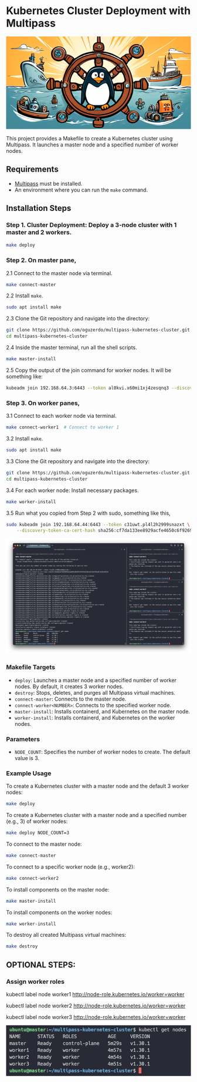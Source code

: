 # Kubernetes Cluster Deployment with Multipass

![alt text](images/cover.png)

This project provides a Makefile to create a Kubernetes cluster using Multipass. It launches a master node and a specified number of worker nodes.

## Requirements

- [Multipass](https://multipass.run/) must be installed.
- An environment where you can run the `make` command.


## Installation Steps

### Step 1. **Cluster Deployment**: Deploy a 3-node cluster with 1 master and 2 workers.

```sh
make deploy
```

### Step 2. On master pane, 

2.1 Connect to the master node via terminal.

```sh
make connect-master
```

2.2 Install `make`.
```sh
sudo apt install make
```

2.3 Clone the Git repository and navigate into the directory:

```sh
git clone https://github.com/oguzerdo/multipass-kubernetes-cluster.git
cd multipass-kubernetes-cluster
```

2.4 Inside the master terminal, run all the shell scripts.

```sh
make master-install
```

2.5 Copy the output of the join command for worker nodes. It will be something like:
    
```sh
kubeadm join 192.168.64.3:6443 --token al0kvi.x60mi1xj4zesqnq3 --discovery-token-ca-cert-hash sha256:f4ff0c7684bbac599a8208b94bb28e451023662ab51bc1ce16f60a855a85e2a5
```

### Step 3. On worker panes, 

3.1 Connect to each worker node via terminal.
    
```sh
make connect-worker1  # Connect to worker 1
```

3.2 Install `make`.
```sh
sudo apt install make
```

3.3 Clone the Git repository and navigate into the directory:

```sh
git clone https://github.com/oguzerdo/multipass-kubernetes-cluster.git
cd multipass-kubernetes-cluster
```


3.4 For each worker node: Install necessary packages.
        
```sh
make worker-install
```

3.5 Run what you copied from Step 2 with sudo, something like this,

```sh
sudo kubeadm join 192.168.64.44:6443 --token c31uwt.pl4l2h2999snazxt \
	--discovery-token-ca-cert-hash sha256:cf7da133ee8929acfe4650c6f9269299dff36a0b9e97623f141177315153f704
```

![alt text](images/nodes.png)



### Makefile Targets

- `deploy`: Launches a master node and a specified number of worker nodes. By default, it creates 3 worker nodes.
- `destroy`: Stops, deletes, and purges all Multipass virtual machines.
- `connect-master`: Connects to the master node.
- `connect-worker<NUMBER>`: Connects to the specified worker node.
- `master-install`: Installs containerd, and Kubernetes on the master node.
- `worker-install`: Installs containerd, and Kubernetes on the worker nodes.

### Parameters

- `NODE_COUNT`: Specifies the number of worker nodes to create. The default value is 3.

### Example Usage

To create a Kubernetes cluster with a master node and the default 3 worker nodes:

```sh
make deploy
```

To create a Kubernetes cluster with a master node and a specified number (e.g., 3) of worker nodes:

```sh
make deploy NODE_COUNT=3
```

To connect to the master node:

```sh
make connect-master
```


To connect to a specific worker node (e.g., worker2):

```sh
make connect-worker2
```

To install components on the master node:

```sh
make master-install
```

To install components on the worker nodes:

```sh
make worker-install
```

To destroy all created Multipass virtual machines:

```sh
make destroy
```


 
## OPTIONAL STEPS:


### Assign worker roles

kubectl label node worker1 http://node-role.kubernetes.io/worker=worker

kubectl label node worker2 http://node-role.kubernetes.io/worker=worker

kubectl label node worker3 http://node-role.kubernetes.io/worker=worker

![alt text](images/node-roles.png)